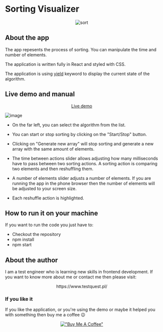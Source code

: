 # Sorting Visualizer
<div align="center">

![sort](https://user-images.githubusercontent.com/12681598/197012123-6856c0ce-2674-46a1-b7db-b91d25a167ee.gif)

</div>

## About the app
The app repesents the process of sorting.
You can manipulate the time and number of elements.

The application is written fully in React and styled with CSS.

The application is using <a target="_blank" href="https://developer.mozilla.org/en-US/docs/Web/JavaScript/Reference/Operators/yield#:~:text=The%20yield%20keyword%20pauses%20generator,generator%20function%20that%20contains%20it.">yield</a> keyword to display the current state of the algorithm.

## Live demo and manual
<div align="center">

<a target="_blank" href="https://piotrhabecki.github.io/sorting-visualizer/">Live demo</a>

</div>

![image](https://user-images.githubusercontent.com/12681598/197015257-60ef8094-e3bb-4e17-87b3-6e4d558db2ec.png)

* On the far left, you can select the algorithm from the list.
* You can start or stop sorting by clicking on the "Start/Stop" button.
* Clicking on "Generate new array" will stop sorting and generate a new array with the same amount of elements.

* The time between actions slider allows adjusting how many milliseconds have to pass between two sorting actions.
A sorting action is comparing two elements and then reshuffling them.

* A number of elements slider adjusts a number of elements.
If you are running the app in the phone browser then the number of elements will be adjusted to your screen size.

* Each reshuffle action is highlighted.

## How to run it on your machine

If you want to run the code you just have to:

* Checkout the repository
* npm install
* npm start

## About the author

I am a test engineer who is learning new skills in frontend development. If you want to know more about me or contact me then please visit:

<div align="center">
https://www.testquest.pl/
</div>

### If you like it
If you like the application, or you're using the demo or maybe it helped you with something then buy me a coffee 😉
<div align="center">

[!["Buy Me A Coffee"](https://www.buymeacoffee.com/assets/img/custom_images/orange_img.png)](https://www.buymeacoffee.com/piotrhabecZ)  
</div>

